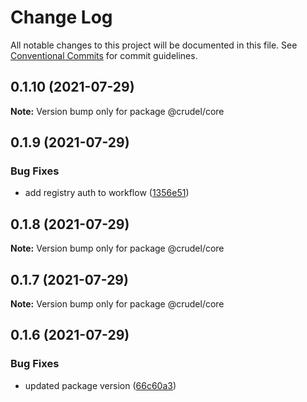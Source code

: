 # Change Log

All notable changes to this project will be documented in this file.
See [Conventional Commits](https://conventionalcommits.org) for commit guidelines.

## 0.1.10 (2021-07-29)

**Note:** Version bump only for package @crudel/core





## 0.1.9 (2021-07-29)


### Bug Fixes

* add registry auth to workflow ([1356e51](https://github.com/oszlanyikornel/cruder/commit/1356e51f4d3393012eea42e392f262b5de84d90a))





## 0.1.8 (2021-07-29)

**Note:** Version bump only for package @crudel/core





## 0.1.7 (2021-07-29)

**Note:** Version bump only for package @crudel/core





## 0.1.6 (2021-07-29)


### Bug Fixes

* updated package version ([66c60a3](https://github.com/oszlanyikornel/cruder/commit/66c60a301b376729ecd4361cb8a7b06f9f5bdbd9))
